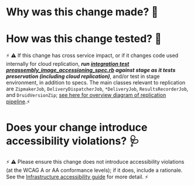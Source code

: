 # Why was this change made? 🤔




# How was this change tested? 🤨

⚡ ⚠ If this change has cross service impact, or if it changes code used internally for cloud replication, **_run [integration test preassembly_image_accessioning_spec.rb](https://github.com/sul-dlss/infrastructure-integration-test/blob/main/spec/features/preassembly_image_accessioning_spec.rb) against stage as it tests preservation (including cloud replication)_**, and/or test in stage environment, in addition to specs. The main classes relevant to replication are `ZipmakerJob`, `DeliveryDispatcherJob`, `*DeliveryJob`, `ResultsRecorderJob`, and `DruidVersionZip`; [see here for overview diagram of replication pipeline](https://github.com/sul-dlss/preservation_catalog/wiki/Replication-Flow).⚡



# Does your change introduce accessibility violations? 🩺

⚡ ⚠ Please ensure this change does not introduce accessibility violations (at the WCAG A or AA conformance levels); if it does, include a rationale. See the [Infrastructure accessibility guide](https://github.com/sul-dlss/DeveloperPlaybook/blob/main/best-practices/infra-accessibility.md) for more detail. ⚡



